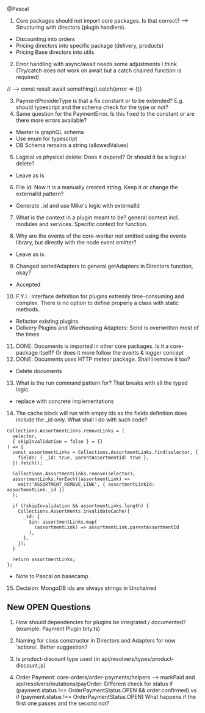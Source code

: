 @Pascal

1. Core packages should not import core packages. Is that correct? --> Structuring with directors (plugin handlers).

- Discounting into orders
- Pricing directors into specific package (delivery, products)
- Pricing Base directors into utils


2. Error handling with async/await needs some adjustments I think. (Try/catch does not work on await but a catch chained function is required)

// --> const result await something().catch(error => {})


3. PaymentProviderType is that a fix constant or to be extended? E.g. should typescript and the schema check for the type or not?
4. Same question for the PaymentError. Is this fixed to the constant or are there more errors available?

- Master is graphQL schema
- Use enum for typescript
- DB Schema remains a string (allowedValues)


5. Logical vs physical delete: Does it depend? Or should it be a logical delete?
- Leave as is 

6. File Id: Now it is a manually created string. Keep it or change the externalId pattern?
- Generate _id and use Mike's logic with externalId

7. What is the context in a plugin meant to be? general context incl. modules and services. Specific context for function.


8. Why are the events of the core-worker not emitted using the events library, but directly with the node event emitter?

- Leave as is.

9. Changed sortedAdapters to general getAdapters in Directors function, okay?

- Accepted

10. F.Y.I.: Interface definition for plugins extremly time-consuming and complex. There is no option to define properly a class with static methods.

- Refactor existing plugins.
- Delivery Plugins and Warehousing Adapters: Send is overwritten most of the times

11. DONE: Documents is imported in other core packages. Is it a core-package itself? Or does it more follow the events & logger concept
12. DONE: Documents uses HTTP meteor package. Shall I remove it too?
- Delete documents

13. What is the run command pattern for? That breaks with all the typed logic.
- replace with concrete implementations

14. The cache block will run with empty ids as the fields definition does include the _id only. What shall I do with such code?

```
Collections.AssortmentLinks.removeLinks = (
  selector,
  { skipInvalidation = false } = {}
) => {
  const assortmentLinks = Collections.AssortmentLinks.find(selector, {
    fields: { _id: true, parentAssortmentId: true },
  }).fetch();

  Collections.AssortmentLinks.remove(selector);
  assortmentLinks.forEach((assortmentLink) =>
    emit('ASSORTMENT_REMOVE_LINK', { assortmentLinkId: assortmentLink._id })
  );

  if (!skipInvalidation && assortmentLinks.length) {
    Collections.Assortments.invalidateCache({
      _id: {
        $in: assortmentLinks.map(
          (assortmentLink) => assortmentLink.parentAssortmentId
        ),
      },
    });
  }

  return assortmentLinks;
};
```

- Note to Pascal on basecamp

15. Decision: MongoDB ids are always strings in Unchained



## New OPEN Questions

1. How should dependencies for plugins be integrated / documented? (example: Payment Plugin bity.ts)

2. Naming for class constructor in Directors and Adapters for now 'actions'. Better suggestion?

3. Is product-discount type used (in api/resolvers/types/product-discount.js)

4. Order Payment: core-orders/order-payments/helpers --> markPaid and api/resolvers/mutations/payOrder: Different check for status
  if (payment.status !== OrderPaymentStatus.OPEN && order.confirmed)  vs
  if (payment.status !== OrderPaymentStatus.OPEN)
What happens if the first one passes and the second not?

